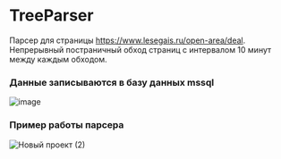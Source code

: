 <H1>TreeParser</H1>

Парсер для страницы https://www.lesegais.ru/open-area/deal.  
Непрерывный постраничный обход страниц с интервалом 10 минут между каждым обходом.

<H3>Данные записываются в базу данных mssql</H3>


![image](https://user-images.githubusercontent.com/36505243/180065132-1ba3edc5-9985-40a2-9515-46894aadb6b6.png)


<H3>Пример работы парсера</H3>

![Новый проект (2)](https://user-images.githubusercontent.com/36505243/180067443-49290acd-a269-4457-9790-e77ed8ce9f42.gif)
